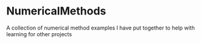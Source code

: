 # NumericalMethods
A collection of numerical method examples I have put together to help with learning for other projects
